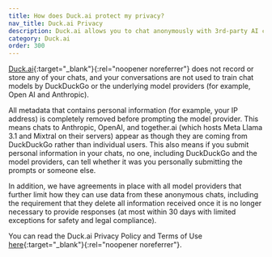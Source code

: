 ```yaml
---
title: How does Duck.ai protect my privacy?
nav_title: Duck.ai Privacy
description: Duck.ai allows you to chat anonymously with 3rd-party AI chat models for free.
category: Duck.ai
order: 300
---
```


[Duck.ai](https://duck.ai){:target="\_blank"}{:rel="noopener noreferrer"} does not record or store any of your chats, and your conversations are not used to train chat models by DuckDuckGo or the underlying model providers (for example, Open AI and Anthropic).

All metadata that contains personal information (for example, your IP address) is completely removed before prompting the model provider. This means chats to Anthropic, OpenAI, and together.ai (which hosts Meta Llama 3.1 and Mixtral on their servers) appear as though they are coming from DuckDuckGo rather than individual users. This also means if you submit personal information in your chats, no one, including DuckDuckGo and the model providers, can tell whether it was you personally submitting the prompts or someone else.

In addition, we have agreements in place with all model providers that further limit how they can use data from these anonymous chats, including the requirement that they delete all information received once it is no longer necessary to provide responses (at most within 30 days with limited exceptions for safety and legal compliance).

You can read the Duck.ai Privacy Policy and Terms of Use [here](https://duckduckgo.com/aichat/privacy-terms){:target="\_blank"}{:rel="noopener noreferrer"}.
